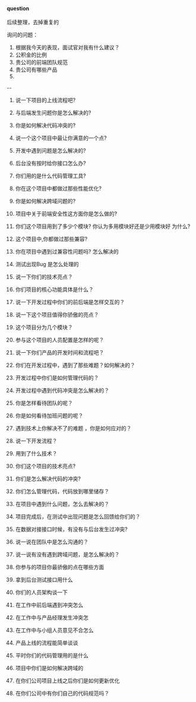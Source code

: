 #### question


后续整理，去掉重复的

询问的问题：

1. 根据我今天的表现，面试官对我有什么建议？
2. 公积金的比例
3. 贵公司的前端团队规范
4. 贵公司有哪些产品
5. 

--


1. 说一下项目的上线流程吧?
2. 与后端发生问题你是怎么解决的?
3. 你是如何解决代码冲突的?
4. 说一个这个项目中最让你满意的一个点?
5. 开发中遇到问题是怎么解决的?
6. 后台没有按时给你接口怎么办?
7. 你们用的是什么代码管理工具?
8. 你在这个项目中都做过那些性能优化?
9. 你是如何解决跨域问题的?
10. 项目中关于前端安全性这方面你是怎么做的?
11. 你们这个项目用到了多少个模块? 你认为多用模块好还是少用模块好  为什么?
12. 这个项目中,你都做过那些兼容?
13. 你在项目中遇到过兼容性问题吗? 怎么解决的 
14. 测试出现Bug 是怎么处理的 


1. 说一下你们的技术亮点？
2. 你们项目的核心功能具体是什么？
3. 说一下开发过程中你们的前后端是怎样交互的？
4. 说一下这个项目值得你骄傲的亮点？
5. 这个项目分为几个模块？
6. 参与这个项目的人员配置是怎样的呢？
7. 说一下你们产品的开发时间和流程吧？
8. 你们在开发过程中，遇到了那些难题？如何解决的？
9. 开发过程中你们是如何管理代码的？
10. 开发过程中遇到代码冲突是怎么解决的？
11. 你是怎样看待团队的呢？
12. 你是如何看待加班问题的呢？
13. 遇到技术上你解决不了的难题 ，你是如何应对的？


1. 说一下开发流程？
2. 用到了什么技术？
3. 你们这个项目的技术亮点?
4. 你们是怎么解决代码的冲突?
5. 你们怎么管理代码，代码放到哪里储存？
6. 在项目中遇到什么问题，怎么去解决的？
7. 项目完成后，在测试中出现问题是怎么回馈给你们的？
8. 在数据对接接口时候，有没有与后台发生过冲突?
9. 说一说在团队中是怎么沟通的？
10. 说一说有没有遇到跨域问题，是怎么解决的？


1. 你参与的项目你最骄傲的点在哪些方面
2. 拿到后台测试接口用什么
3. 你们的人员架构谈一下
4. 在工作中前后端遇到冲突怎么
5. 在工作中与产品经理发生冲突怎
6. 在工作中与小组人员意见不合怎么
7. 产品上线的流程能简单谈谈
8. 平时你们的代码管理用的是什么
9. 项目中你们是如何解决跨域的
10. 在你们公司项目上线之后你们是如何更新优化
11. 在你们公司中有你们自己的代码规范吗？